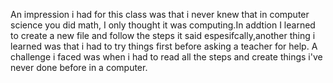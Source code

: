An impression i had for this class was that i never knew that in computer science you did math, I only thought it was computing.In addtion I learned to create a new file and follow the steps it said espesifcally,another thing i learned was that i had to try things first before asking a teacher for help. A challenge i faced was when i had to read all the steps and create things i've never done before in a computer.
